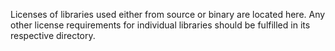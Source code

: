 Licenses of libraries used either from source or binary are located here.
Any other license requirements for individual libraries should be fulfilled in its respective directory.